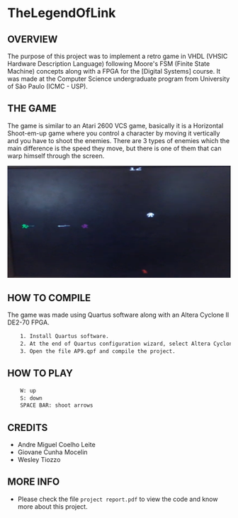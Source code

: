 # TheLegendOfLink

OVERVIEW
--------------------------------------------------
The purpose of this project was to implement a retro game in VHDL (VHSIC Hardware Description Language) following Moore's FSM (Finite State Machine) concepts along with a FPGA for the [Digital Systems] course. It was made at the Computer Science undergraduate program from University of São Paulo (ICMC - USP).

THE GAME
--------------------------------------------------
The game is similar to an Atari 2600 VCS game, basically it is a Horizontal Shoot-em-up game where you control a character by moving it vertically and you have to shoot the enemies.
There are 3 types of enemies which the main difference is the speed they move, but there is one of them that can warp himself through the screen.

![Screenshot 1](img/img1.png)

HOW TO COMPILE
--------------------------------------------------
The game was made using Quartus software along with an Altera Cyclone II DE2-70 FPGA.

```bash
	1. Install Quartus software.
	2. At the end of Quartus configuration wizard, select Altera Cyclone II DE2-70 FPGA.
	3. Open the file AP9.qpf and compile the project.
```

HOW TO PLAY
--------------------------------------------------
```bash
	W: up
	S: down
	SPACE BAR: shoot arrows
```

CREDITS
--------------------------------------------------
- Andre Miguel Coelho Leite
- Giovane Cunha Mocelin
- Wesley Tiozzo

MORE INFO
--------------------------------------------------
* Please check the file `project report.pdf` to view the code and know more about this project.

